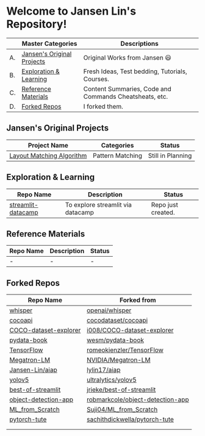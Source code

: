 # __Welcome to Jansen Lin's Repository!__

|<!-- --> |Master Categories | Descriptions | 
|-|-|-|
|A.|[Jansen's Original Projects](#jansens-original-projects)| Original Works from Jansen :smiley: |
|B.|[Exploration & Learning](#exploration--learning)| Fresh Ideas, Test bedding, Tutorials, Courses. |
|C.|[Reference Materials](#reference-materials)| Content Summaries, Code and Commands Cheatsheats, etc. |
|D.|[Forked Repos](#forked-repos)| I forked them. |


## Jansen's Original Projects

|Project Name|Categories|Status|
|---------|----------|------|
|[Layout Matching Algorithm](https://github.com/Jansen-Lin/layout-matching-algo)|Pattern Matching<br>| Still in Planning |


## Exploration & Learning

|Repo Name|Description|Status|
|---------|-----------|------|
|[streamlit-datacamp](https://github.com/Jansen-Lin/streamlit-datacamp)|To explore streamlit via datacamp| Repo just created. |

## Reference Materials

|Repo Name|Description|Status|
|---------|-----------|------|
|-|-|-|

## Forked Repos

|Repo Name|Forked from|
|---------|-----------|
|[whisper](https://github.com/Jansen-Lin/whisper)|[openai/whisper](https://github.com/openai/whisper)|
|[cocoapi](https://github.com/Jansen-Lin/cocoapi)|[cocodataset/cocoapi](https://github.com/cocodataset/cocoapi)|
|[COCO-dataset-explorer](https://github.com/Jansen-Lin/COCO-dataset-explorer)|[i008/COCO-dataset-explorer](https://github.com/i008/COCO-dataset-explorer)|
|[pydata-book](https://github.com/Jansen-Lin/pydata-book)|[wesm/pydata-book](https://github.com/wesm/pydata-book)|
|[TensorFlow](https://github.com/Jansen-Lin/TensorFlow)|[romeokienzler/TensorFlow](https://github.com/romeokienzler/TensorFlow)|
|[Megatron-LM](https://github.com/Jansen-Lin/Megatron-LM)|[NVIDIA/Megatron-LM](https://github.com/NVIDIA/Megatron-LM)|
|[Jansen-Lin/aiap](https://github.com/Jansen-Lin/aiap)|[lylin17/aiap](https://github.com/lylin17/aiap)|
|[yolov5](https://github.com/Jansen-Lin/yolov5)|[ultralytics/yolov5](https://github.com/ultralytics/yolov5)|
|[best-of-streamlit](https://github.com/Jansen-Lin/best-of-streamlit)|[jrieke/best-of-streamlit](https://github.com/jrieke/best-of-streamlit)|
|[object-detection-app](https://github.com/Jansen-Lin/object-detection-app)|[robmarkcole/object-detection-app](https://github.com/robmarkcole/object-detection-app)|
|[ML_from_Scratch](https://github.com/Jansen-Lin/ML_from_Scratch)|[Suji04/ML_from_Scratch](https://github.com/Suji04/ML_from_Scratch)|
|[pytorch-tute](https://github.com/Jansen-Lin/pytorch-tute)|[sachithdickwella/pytorch-tute](https://github.com/sachithdickwella/pytorch-tute)|
|[]()|[]()|
|[]()|[]()|


<!-- ## Data Analytics / Data Science / Machine Learning / Artificial Intelligence


## Environmental


## Finance -->




